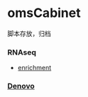 # omsCabinet

脚本存放，归档

### RNAseq

- [enrichment](bioinformatics/analysis/rnaseq/enrichment/README.md)

### [Denovo](bioinformatics/analysis/denovo/README.md)
